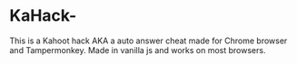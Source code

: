 # KaHack-
This is a Kahoot hack AKA a auto answer cheat made for Chrome browser and Tampermonkey. Made in vanilla js and works on most browsers.
